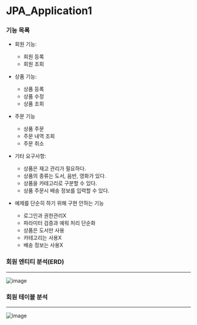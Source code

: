 # JPA_Application1

### 기능 목록
- 회원 기능:
  - 회원 등록
  - 회원 조회
- 상품 기능:
  - 상품 등록
  - 상품 수정
  - 상품 조회
- 주문 기능
  - 상품 주문
  - 주문 내역 조회
  - 주문 취소
- 기타 요구사항:
  - 상품은 재고 관리가 필요하다.
  - 상품의 종류는 도서, 음반, 영화가 있다.
  - 상품을 카테고리로 구분할 수 있다.
  - 상품 주문시 배송 정보를 입력할 수 있다.

- 예제를 단순히 하기 위해 구현 안하는 기능
  - 로그인과 권한관리X
  - 파라미터 검증과 예워 처리 단순화
  - 상품은 도서만 사용
  - 카테고리는 사용X
  - 배송 정보는 사용X


### 회원 엔티티 분석(ERD)
---
![image](https://github.com/hyunbin1/JPA_Application1/assets/63040492/0e307d91-7bc9-4873-b1db-5491d444bcf8)

### 회원 테이블 분석
---
![image](https://github.com/hyunbin1/JPA_Application1/assets/63040492/3fcbaf48-0925-4d5a-a8bb-b850b2dc7ca6)
